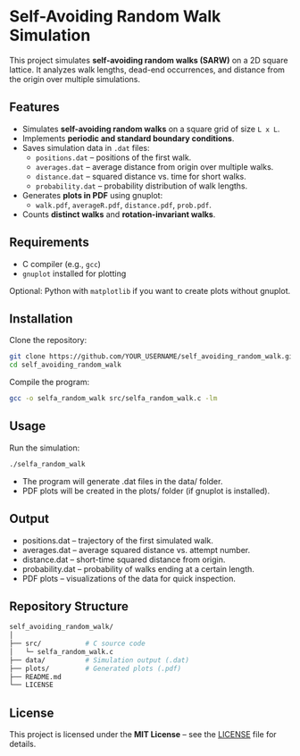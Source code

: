 # Self-Avoiding Random Walk Simulation

This project simulates **self-avoiding random walks (SARW)** on a 2D square lattice. It analyzes walk lengths, dead-end occurrences, and distance from the origin over multiple simulations.

## Features

- Simulates **self-avoiding random walks** on a square grid of size `L x L`.
- Implements **periodic and standard boundary conditions**.
- Saves simulation data in `.dat` files:
  - `positions.dat` – positions of the first walk.
  - `averages.dat` – average distance from origin over multiple walks.
  - `distance.dat` – squared distance vs. time for short walks.
  - `probability.dat` – probability distribution of walk lengths.
- Generates **plots in PDF** using gnuplot:
  - `walk.pdf`, `averageR.pdf`, `distance.pdf`, `prob.pdf`.
- Counts **distinct walks** and **rotation-invariant walks**.

## Requirements

- C compiler (e.g., `gcc`)  
- `gnuplot` installed for plotting  

Optional: Python with `matplotlib` if you want to create plots without gnuplot.

## Installation

Clone the repository:

```bash
git clone https://github.com/YOUR_USERNAME/self_avoiding_random_walk.git
cd self_avoiding_random_walk
```

Compile the program:

```bash
gcc -o selfa_random_walk src/selfa_random_walk.c -lm
```

## Usage

Run the simulation:

```bash
./selfa_random_walk
```

- The program will generate .dat files in the data/ folder.
- PDF plots will be created in the plots/ folder (if gnuplot is installed).

## Output

- positions.dat – trajectory of the first simulated walk.
- averages.dat – average squared distance vs. attempt number.
- distance.dat – short-time squared distance from origin.
- probability.dat – probability of walks ending at a certain length.
- PDF plots – visualizations of the data for quick inspection.

## Repository Structure

```bash
self_avoiding_random_walk/
│
├── src/           # C source code
│   └─ selfa_random_walk.c
├── data/          # Simulation output (.dat)
├── plots/         # Generated plots (.pdf)
├── README.md
└── LICENSE
```

## License

This project is licensed under the **MIT License** – see the [LICENSE](LICENSE) file for details.

